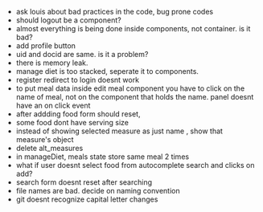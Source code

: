 -   ask louis about bad practices in the code, bug prone codes
-   should logout be a component?
-   almost everything is being done inside components, not container. is it bad?
-   add profile button
-   uid and docid are same. is it a problem?
-   there is memory leak.
-   manage diet is too stacked, seperate it to components.
-   register redirect to login doesnt work
-   to put meal data inside edit meal component you have to click on the name of meal, not on the component that holds the name. panel doesnt have an on click event
-   after addding food form should reset,
-   some food dont have serving size
-   instead of showing selected measure as just name , show that measure's object
-   delete alt_measures
-   in manageDiet, meals state store same meal 2 times
-   what if user doesnt select food from autocomplete search and clicks on add?
-   search form doesnt reset after searching
-   file names are bad. decide on naming convention
-   git doesnt recognize capital letter changes
